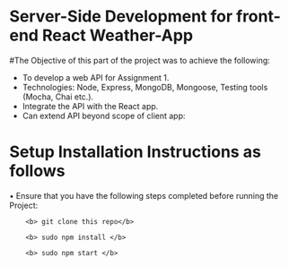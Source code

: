 # Server-Side Development for front-end React Weather-App
#The Objective of this part of the project was to achieve the following:

  - To develop a web API for Assignment 1.
  - Technologies: Node, Express, MongoDB, Mongoose, Testing tools (Mocha, Chai etc.).
  - Integrate the API with the React app.
  - Can extend API beyond scope of client app:


# Setup Installation Instructions as follows
  • Ensure that you have the following steps completed before running the Project: 
   
        <b> git clone this repo</b>
   
        <b> sudo npm install </b>
       
        <b> sudo npm start </b>
          
